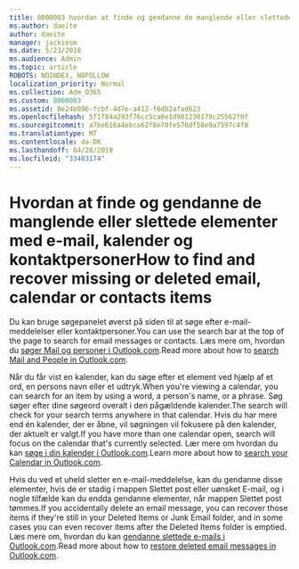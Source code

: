 ```yaml
---
title: 8000003 hvordan at finde og gendanne de manglende eller slettede elementer med e-mail, kalender og kontaktpersoner
ms.author: daeite
author: daeite
manager: jackiesm
ms.date: 5/23/2018
ms.audience: Admin
ms.topic: article
ROBOTS: NOINDEX, NOFOLLOW
localization_priority: Normal
ms.collection: Adm_O365
ms.custom: 8000003
ms.assetid: 8e24b096-fcbf-4d7e-a412-f6db2afad623
ms.openlocfilehash: 5f1f84a293f76cc5ca6e1d981230179c25562f0f
ms.sourcegitcommit: a7be616a4ebca62f8e70fe576df58e9a7597c4f8
ms.translationtype: MT
ms.contentlocale: da-DK
ms.lasthandoff: 04/28/2019
ms.locfileid: "33403174"
---
```

# <a name="how-to-find-and-recover-missing-or-deleted-email-calendar-or-contacts-items"></a><span data-ttu-id="6ffe4-102">Hvordan at finde og gendanne de manglende eller slettede elementer med e-mail, kalender og kontaktpersoner</span><span class="sxs-lookup"><span data-stu-id="6ffe4-102">How to find and recover missing or deleted email, calendar or contacts items</span></span>

<span data-ttu-id="6ffe4-103">Du kan bruge søgepanelet øverst på siden til at søge efter e-mail-meddelelser eller kontaktpersoner.</span><span class="sxs-lookup"><span data-stu-id="6ffe4-103">You can use the search bar at the top of the page to search for email messages or contacts.</span></span> <span data-ttu-id="6ffe4-104">Læs mere om, hvordan du [søger Mail og personer i Outlook.com](https://support.office.com/article/88108edf-028e-4306-b87e-7400bbb40aa7).</span><span class="sxs-lookup"><span data-stu-id="6ffe4-104">Read more about how to [search Mail and People in Outlook.com](https://support.office.com/article/88108edf-028e-4306-b87e-7400bbb40aa7).</span></span>
  
<span data-ttu-id="6ffe4-105">Når du får vist en kalender, kan du søge efter et element ved hjælp af et ord, en persons navn eller et udtryk.</span><span class="sxs-lookup"><span data-stu-id="6ffe4-105">When you're viewing a calendar, you can search for an item by using a word, a person's name, or a phrase.</span></span> <span data-ttu-id="6ffe4-106">Søg søger efter dine søgeord overalt i den pågældende kalender.</span><span class="sxs-lookup"><span data-stu-id="6ffe4-106">The search will check for your search terms anywhere in that calendar.</span></span> <span data-ttu-id="6ffe4-107">Hvis du har mere end én kalender, der er åbne, vil søgningen vil fokusere på den kalender, der aktuelt er valgt.</span><span class="sxs-lookup"><span data-stu-id="6ffe4-107">If you have more than one calendar open, search will focus on the calendar that's currently selected.</span></span> <span data-ttu-id="6ffe4-108">Lær mere om hvordan du kan [søge i din kalender i Outlook.com](https://support.office.com/article/5bc05289-c84c-4849-95a8-7eac05ed478a).</span><span class="sxs-lookup"><span data-stu-id="6ffe4-108">Learn more about how to [search your Calendar in Outlook.com](https://support.office.com/article/5bc05289-c84c-4849-95a8-7eac05ed478a).</span></span>
  
<span data-ttu-id="6ffe4-109">Hvis du ved et uheld sletter en e-mail-meddelelse, kan du gendanne disse elementer, hvis de er stadig i mappen Slettet post eller uønsket E-mail, og i nogle tilfælde kan du endda gendanne elementer, når mappen Slettet post tømmes.</span><span class="sxs-lookup"><span data-stu-id="6ffe4-109">If you accidentally delete an email message, you can recover those items if they're still in your Deleted Items or Junk Email folder, and in some cases you can even recover items after the Deleted Items folder is emptied.</span></span> <span data-ttu-id="6ffe4-110">Læs mere om, hvordan du kan [gendanne slettede e-mails i Outlook.com](https://support.office.com/article/cf06ab1b-ae0b-418c-a4d9-4e895f83ed50).</span><span class="sxs-lookup"><span data-stu-id="6ffe4-110">Read more about how to [restore deleted email messages in Outlook.com](https://support.office.com/article/cf06ab1b-ae0b-418c-a4d9-4e895f83ed50).</span></span>